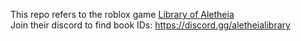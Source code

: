 This repo refers to the roblox game [Library of Aletheia](https://www.roblox.com/games/15881940396/Biggest-Library-Library-of-Aletheia)
<br>
Join their discord to find book IDs: https://discord.gg/aletheialibrary
